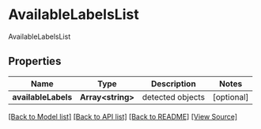 ﻿# AvailableLabelsList
AvailableLabelsList

## Properties
Name | Type | Description | Notes
------------ | ------------- | ------------- | -------------
**availableLabels** | **Array&lt;string&gt;** | detected objects | [optional]

[[Back to Model list]](../README.md#documentation-for-models) [[Back to API list]](../README.md#documentation-for-api-endpoints) [[Back to README]](../README.md) [[View Source]](../src/models/availableLabelsList.ts)

